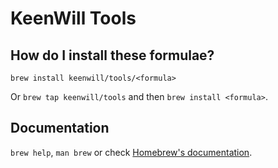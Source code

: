 # KeenWill Tools

## How do I install these formulae?
`brew install keenwill/tools/<formula>`

Or `brew tap keenwill/tools` and then `brew install <formula>`.

## Documentation
`brew help`, `man brew` or check [Homebrew's documentation](https://docs.brew.sh).
